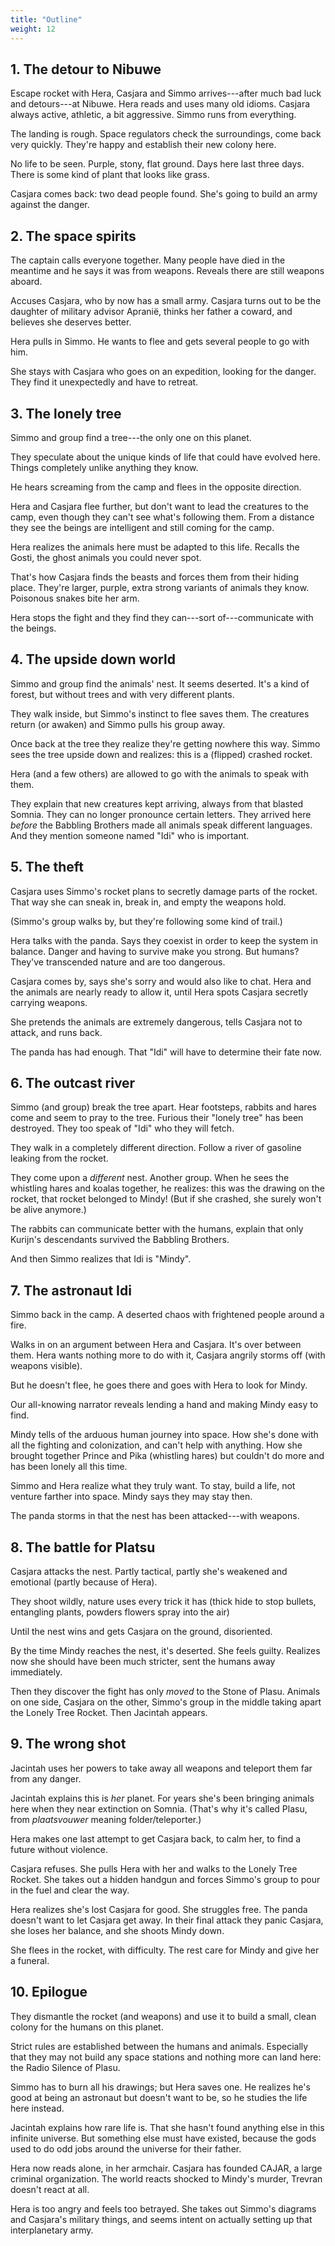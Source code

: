 ```yaml
---
title: "Outline"
weight: 12
---
```


## 1. The detour to Nibuwe
Escape rocket with Hera, Casjara and Simmo arrives---after much bad luck and detours---at Nibuwe. Hera reads and uses many old idioms. Casjara always active, athletic, a bit aggressive. Simmo runs from everything.

The landing is rough. Space regulators check the surroundings, come back very quickly. They're happy and establish their new colony here.

No life to be seen. Purple, stony, flat ground. Days here last three days. There is some kind of plant that looks like grass.

Casjara comes back: two dead people found. She's going to build an army against the danger.

## 2. The space spirits
The captain calls everyone together. Many people have died in the meantime and he says it was from weapons. Reveals there are still weapons aboard.

Accuses Casjara, who by now has a small army. Casjara turns out to be the daughter of military advisor Apranië, thinks her father a coward, and believes she deserves better.

Hera pulls in Simmo. He wants to flee and gets several people to go with him.

She stays with Casjara who goes on an expedition, looking for the danger. They find it unexpectedly and have to retreat.

## 3. The lonely tree
Simmo and group find a tree---the only one on this planet.

They speculate about the unique kinds of life that could have evolved here. Things completely unlike anything they know.

He hears screaming from the camp and flees in the opposite direction.

Hera and Casjara flee further, but don't want to lead the creatures to the camp, even though they can't see what's following them. From a distance they see the beings are intelligent and still coming for the camp.

Hera realizes the animals here must be adapted to this life. Recalls the Gosti, the ghost animals you could never spot.

That's how Casjara finds the beasts and forces them from their hiding place. They're larger, purple, extra strong variants of animals they know. Poisonous snakes bite her arm.

Hera stops the fight and they find they can---sort of---communicate with the beings.

## 4. The upside down world
Simmo and group find the animals' nest. It seems deserted. It's a kind of forest, but without trees and with very different plants.

They walk inside, but Simmo's instinct to flee saves them. The creatures return (or awaken) and Simmo pulls his group away.

Once back at the tree they realize they're getting nowhere this way. Simmo sees the tree upside down and realizes: this is a (flipped) crashed rocket.

Hera (and a few others) are allowed to go with the animals to speak with them.

They explain that new creatures kept arriving, always from that blasted Somnia. They can no longer pronounce certain letters. They arrived here _before_ the Babbling Brothers made all animals speak different languages. And they mention someone named "Idi" who is important.

## 5. The theft
Casjara uses Simmo's rocket plans to secretly damage parts of the rocket. That way she can sneak in, break in, and empty the weapons hold.

(Simmo's group walks by, but they're following some kind of trail.)

Hera talks with the panda. Says they coexist in order to keep the system in balance. Danger and having to survive make you strong. But humans? They've transcended nature and are too dangerous.

Casjara comes by, says she's sorry and would also like to chat. Hera and the animals are nearly ready to allow it, until Hera spots Casjara secretly carrying weapons.

She pretends the animals are extremely dangerous, tells Casjara not to attack, and runs back.

The panda has had enough. That "Idi" will have to determine their fate now.

## 6. The outcast river
Simmo (and group) break the tree apart. Hear footsteps, rabbits and hares come and seem to pray to the tree. Furious their "lonely tree" has been destroyed. They too speak of "Idi" who they will fetch.

They walk in a completely different direction. Follow a river of gasoline leaking from the rocket.

They come upon a _different_ nest. Another group. When he sees the whistling hares and koalas together, he realizes: this was the drawing on the rocket, that rocket belonged to Mindy! (But if she crashed, she surely won't be alive anymore.)

The rabbits can communicate better with the humans, explain that only Kurijn's descendants survived the Babbling Brothers.

And then Simmo realizes that Idi is "Mindy".

## 7. The astronaut Idi
Simmo back in the camp. A deserted chaos with frightened people around a fire.

Walks in on an argument between Hera and Casjara. It's over between them. Hera wants nothing more to do with it, Casjara angrily storms off (with weapons visible).

But he doesn't flee, he goes there and goes with Hera to look for Mindy.

Our all-knowing narrator reveals lending a hand and making Mindy easy to find.

Mindy tells of the arduous human journey into space. How she's done with all the fighting and colonization, and can't help with anything. How she brought together Prince and Pika (whistling hares) but couldn't do more and has been lonely all this time.

Simmo and Hera realize what they truly want. To stay, build a life, not venture farther into space. Mindy says they may stay then.

The panda storms in that the nest has been attacked---with weapons.

## 8. The battle for Platsu
Casjara attacks the nest. Partly tactical, partly she's weakened and emotional (partly because of Hera).

They shoot wildly, nature uses every trick it has (thick hide to stop bullets, entangling plants, powders flowers spray into the air)

Until the nest wins and gets Casjara on the ground, disoriented.

By the time Mindy reaches the nest, it's deserted. She feels guilty. Realizes now she should have been much stricter, sent the humans away immediately.

Then they discover the fight has only _moved_ to the Stone of Plasu. Animals on one side, Casjara on the other, Simmo's group in the middle taking apart the Lonely Tree Rocket. Then Jacintah appears.

## 9. The wrong shot
Jacintah uses her powers to take away all weapons and teleport them far from any danger.

Jacintah explains this is _her_ planet. For years she's been bringing animals here when they near extinction on Somnia. (That's why it's called Plasu, from _plaatsvouwer_ meaning folder/teleporter.)

Hera makes one last attempt to get Casjara back, to calm her, to find a future without violence.

Casjara refuses. She pulls Hera with her and walks to the Lonely Tree Rocket. She takes out a hidden handgun and forces Simmo's group to pour in the fuel and clear the way.

Hera realizes she's lost Casjara for good. She struggles free. The panda doesn't want to let Casjara get away. In their final attack they panic Casjara, she loses her balance, and she shoots Mindy down.

She flees in the rocket, with difficulty. The rest care for Mindy and give her a funeral.

## 10. Epilogue
They dismantle the rocket (and weapons) and use it to build a small, clean colony for the humans on this planet.

Strict rules are established between the humans and animals. Especially that they may not build any space stations and nothing more can land here: the Radio Silence of Plasu.

Simmo has to burn all his drawings; but Hera saves one. He realizes he's good at being an astronaut but doesn't want to be, so he studies the life here instead.

Jacintah explains how rare life is. That she hasn't found anything else in this infinite universe. But something else must have existed, because the gods used to do odd jobs around the universe for their father.

Hera now reads alone, in her armchair. Casjara has founded CAJAR, a large criminal organization. The world reacts shocked to Mindy's murder, Trevran doesn't react at all.

Hera is too angry and feels too betrayed. She takes out Simmo's diagrams and Casjara's military things, and seems intent on actually setting up that interplanetary army.

